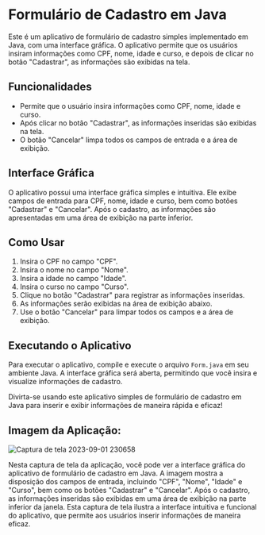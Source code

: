 # Formulário de Cadastro em Java

Este é um aplicativo de formulário de cadastro simples implementado em Java, com uma interface gráfica. O aplicativo permite que os usuários insiram informações como CPF, nome, idade e curso, e depois de clicar no botão "Cadastrar", as informações são exibidas na tela.

## Funcionalidades

- Permite que o usuário insira informações como CPF, nome, idade e curso.
- Após clicar no botão "Cadastrar", as informações inseridas são exibidas na tela.
- O botão "Cancelar" limpa todos os campos de entrada e a área de exibição.

## Interface Gráfica

O aplicativo possui uma interface gráfica simples e intuitiva. Ele exibe campos de entrada para CPF, nome, idade e curso, bem como botões "Cadastrar" e "Cancelar". Após o cadastro, as informações são apresentadas em uma área de exibição na parte inferior.

## Como Usar

1. Insira o CPF no campo "CPF".
2. Insira o nome no campo "Nome".
3. Insira a idade no campo "Idade".
4. Insira o curso no campo "Curso".
5. Clique no botão "Cadastrar" para registrar as informações inseridas.
6. As informações serão exibidas na área de exibição abaixo.
7. Use o botão "Cancelar" para limpar todos os campos e a área de exibição.

## Executando o Aplicativo

Para executar o aplicativo, compile e execute o arquivo `Form.java` em seu ambiente Java. A interface gráfica será aberta, permitindo que você insira e visualize informações de cadastro.

Divirta-se usando este aplicativo simples de formulário de cadastro em Java para inserir e exibir informações de maneira rápida e eficaz!

## Imagem da Aplicação:

![Captura de tela 2023-09-01 230658](https://github.com/euuhebert/Jokepo/assets/112333883/7350d744-52f1-4510-b538-2624dc1808fd)

Nesta captura de tela da aplicação, você pode ver a interface gráfica do aplicativo de formulário de cadastro em Java. A imagem mostra a disposição dos campos de entrada, incluindo "CPF", "Nome", "Idade" e "Curso", bem como os botões "Cadastrar" e "Cancelar". Após o cadastro, as informações inseridas são exibidas em uma área de exibição na parte inferior da janela. Esta captura de tela ilustra a interface intuitiva e funcional do aplicativo, que permite aos usuários inserir informações de maneira eficaz.
